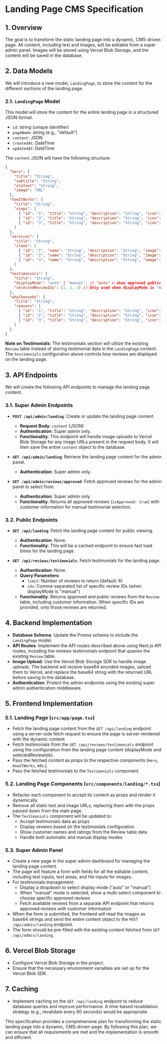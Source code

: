 
# Landing Page CMS Specification

## 1. Overview

The goal is to transform the static landing page into a dynamic, CMS-driven page. All content, including text and images, will be editable from a super admin panel. Images will be stored using Vercel Blob Storage, and the content will be saved in the database.

## 2. Data Models

We will introduce a new model, `LandingPage`, to store the content for the different sections of the landing page.

### 2.1. `LandingPage` Model

This model will store the content for the entire landing page in a structured JSON format.

-   `id`: string (unique identifier)
-   `pageName`: string (e.g., "default")
-   `content`: JSON
-   `createdAt`: DateTime
-   `updatedAt`: DateTime

The `content` JSON will have the following structure:

```json
{
  "hero": {
    "title": "String",
    "subtitle": "String",
    "ctaText": "String",
    "image": "URL"
  },
  "howItWorks": {
    "title": "String",
    "steps": [
      { "id": "1", "title": "String", "description": "String", "icon": "URL" },
      { "id": "2", "title": "String", "description": "String", "icon": "URL" },
      { "id": "3", "title": "String", "description": "String", "icon": "URL" }
    ]
  },
  "services": {
    "title": "String",
    "items": [
      { "id": "1", "name": "String", "description": "String", "image": "URL" },
      { "id": "2", "name": "String", "description": "String", "image": "URL" },
      { "id": "3", "name": "String", "description": "String", "image": "URL" }
    ]
  },
  "testimonials": {
    "title": "String",
    "displayMode": "auto" | "manual", // "auto" = show approved public reviews, "manual" = select specific reviews
    "selectedReviewIds": [1, 2, 3] // Only used when displayMode is "manual"
  },
  "whyChooseUs": {
    "title": "String",
    "reasons": [
      { "id": "1", "title": "String", "description": "String", "icon": "URL" },
      { "id": "2", "title": "String", "description": "String", "icon": "URL" },
      { "id": "3", "title": "String", "description": "String", "icon": "URL" }
    ]
  }
}
```

**Note on Testimonials**: The testimonials section will utilize the existing `Review` table instead of storing testimonial data in the `LandingPage` content. The `testimonials` configuration above controls how reviews are displayed on the landing page.

## 3. API Endpoints

We will create the following API endpoints to manage the landing page content.

### 3.1. Super Admin Endpoints

-   **`POST /api/admin/landing`**: Create or update the landing page content.
    -   **Request Body**: `content` (JSON)
    -   **Authentication**: Super admin only.
    -   **Functionality**: This endpoint will handle image uploads to Vercel Blob Storage for any image URLs present in the request body. It will then save the entire `content` object to the database.

-   **`GET /api/admin/landing`**: Retrieve the landing page content for the admin panel.
    -   **Authentication**: Super admin only.

-   **`GET /api/admin/reviews/approved`**: Fetch approved reviews for the admin panel to select from.
    -   **Authentication**: Super admin only.
    -   **Functionality**: Returns all approved reviews (`isApproved: true`) with customer information for manual testimonial selection.

### 3.2. Public Endpoints

-   **`GET /api/landing`**: Fetch the landing page content for public viewing.
    -   **Authentication**: None.
    -   **Functionality**: This will be a cached endpoint to ensure fast load times for the landing page.

-   **`GET /api/reviews/testimonials`**: Fetch testimonials for the landing page.
    -   **Authentication**: None.
    -   **Query Parameters**:
        - `limit`: Number of reviews to return (default: 6)
        - `ids`: Comma-separated list of specific review IDs (when displayMode is "manual")
    -   **Functionality**: Returns approved and public reviews from the `Review` table, including customer information. When specific IDs are provided, only those reviews are returned.

## 4. Backend Implementation

-   **Database Schema**: Update the Prisma schema to include the `LandingPage` model.
-   **API Routes**: Implement the API routes described above using Next.js API routes, including the reviews testimonials endpoint that queries the existing `Review` table.
-   **Image Upload**: Use the Vercel Blob Storage SDK to handle image uploads. The backend will receive base64 encoded images, upload them to Vercel, and replace the base64 string with the returned URL before saving to the database.
-   **Authentication**: Protect the admin endpoints using the existing super admin authentication middleware.

## 5. Frontend Implementation

### 5.1. Landing Page (`src/app/page.tsx`)

-   Fetch the landing page content from the `GET /api/landing` endpoint using a server-side fetch request to ensure the page is server-rendered with the dynamic content.
-   Fetch testimonials from the `GET /api/reviews/testimonials` endpoint using the configuration from the landing page content (displayMode and selectedReviewIds).
-   Pass the fetched content as props to the respective components (`Hero`, `HowItWorks`, etc.).
-   Pass the fetched testimonials to the `Testimonials` component.

### 5.2. Landing Page Components (`src/components/landing/*.tsx`)

-   Refactor each component to accept its content as props and render it dynamically.
-   Remove all static text and image URLs, replacing them with the props passed down from the main page.
-   The `Testimonials` component will be updated to:
     - Accept testimonials data as props
     - Display reviews based on the testimonials configuration
     - Show customer names and ratings from the Review table data
     - Handle both automatic and manual display modes

### 5.3. Super Admin Panel

-   Create a new page in the super admin dashboard for managing the landing page content.
-   The page will feature a form with fields for all the editable content, including text inputs, text areas, and file inputs for images.
-   For testimonials management:
     - Display a dropdown to select display mode ("auto" or "manual")
     - When "manual" mode is selected, show a multi-select component to choose specific approved reviews
     - Fetch available reviews from a separate API endpoint that returns approved reviews with customer information
-   When the form is submitted, the frontend will read the images as base64 strings and send the entire content object to the `POST /api/admin/landing` endpoint.
-   The form should be pre-filled with the existing content fetched from `GET /api/admin/landing`.

## 6. Vercel Blob Storage

-   Configure Vercel Blob Storage in the project.
-   Ensure that the necessary environment variables are set up for the Vercel Blob SDK.

## 7. Caching

-   Implement caching on the `GET /api/landing` endpoint to reduce database queries and improve performance. A time-based revalidation strategy (e.g., revalidate every 60 seconds) would be appropriate.

This specification provides a comprehensive plan for transforming the static landing page into a dynamic, CMS-driven page. By following this plan, we can ensure that all requirements are met and the implementation is smooth and efficient.
